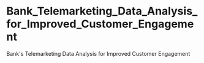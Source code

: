 # Bank_Telemarketing_Data_Analysis_for_Improved_Customer_Engagement
Bank's Telemarketing Data Analysis for Improved Customer Engagement
